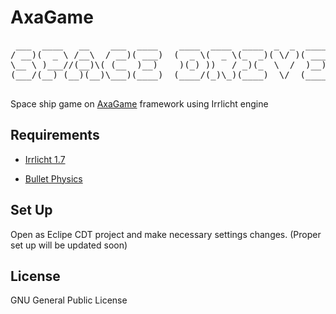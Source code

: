 AxaGame
=======
<pre>
 ___  ____   __    ___  ____    ____  ____  ____  _  _  ____ 
/ __)(  _ \ /__\  / __)( ___)  (  _ \(  _ \(_  _)( \/ )( ___)
\__ \ )___//(__)\( (__  )__)    )(_) ))   / _)(_  \  /  )__) 
(___/(__) (__)(__)\___)(____)  (____/(_)\_)(____)  \/  (____)

</pre>

Space ship game on [AxaGame](https://github.com/axatrikx/AxaGame) framework using Irrlicht engine

Requirements
------------
* [Irrlicht 1.7](http://irrlicht.sourceforge.net/)

* [Bullet Physics](http://bulletphysics.org/)


Set Up
------
Open as Eclipe CDT project and make necessary settings changes. (Proper set up will be updated soon)

License
-------
GNU General Public License